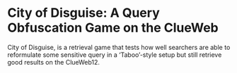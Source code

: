 # City of Disguise: A Query Obfuscation Game on the ClueWeb

City of Disguise, is a retrieval game that tests how well searchers are able to reformulate some sensitive query in a ‘Taboo’-style setup but still retrieve good results on the ClueWeb12. 
